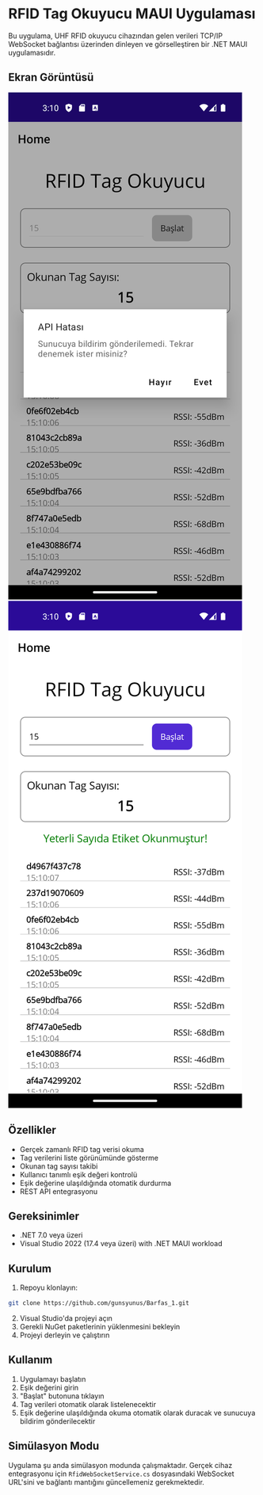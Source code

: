 # RFID Tag Okuyucu MAUI Uygulaması

Bu uygulama, UHF RFID okuyucu cihazından gelen verileri TCP/IP WebSocket bağlantısı üzerinden dinleyen ve görselleştiren bir .NET MAUI uygulamasıdır.

## Ekran Görüntüsü

![RFID Tag Okuyucu Uygulaması](screenshots/Screenshot_1749741010.png)
![RFID Tag Okuyucu Uygulaması](screenshots/Screenshot_1749741013.png)
## Özellikler

- Gerçek zamanlı RFID tag verisi okuma
- Tag verilerini liste görünümünde gösterme
- Okunan tag sayısı takibi
- Kullanıcı tanımlı eşik değeri kontrolü
- Eşik değerine ulaşıldığında otomatik durdurma
- REST API entegrasyonu

## Gereksinimler

- .NET 7.0 veya üzeri
- Visual Studio 2022 (17.4 veya üzeri) with .NET MAUI workload

## Kurulum

1. Repoyu klonlayın:
```bash
git clone https://github.com/gunsyunus/Barfas_1.git
```

2. Visual Studio'da projeyi açın
3. Gerekli NuGet paketlerinin yüklenmesini bekleyin
4. Projeyi derleyin ve çalıştırın

## Kullanım

1. Uygulamayı başlatın
2. Eşik değerini girin
3. "Başlat" butonuna tıklayın
4. Tag verileri otomatik olarak listelenecektir
5. Eşik değerine ulaşıldığında okuma otomatik olarak duracak ve sunucuya bildirim gönderilecektir

## Simülasyon Modu

Uygulama şu anda simülasyon modunda çalışmaktadır. Gerçek cihaz entegrasyonu için `RfidWebSocketService.cs` dosyasındaki WebSocket URL'sini ve bağlantı mantığını güncellemeniz gerekmektedir. 